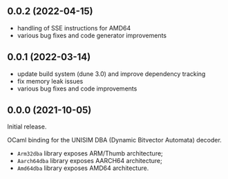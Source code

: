 ## 0.0.2 (2022-04-15)

- handling of SSE instructions for AMD64
- various bug fixes and code generator improvements

## 0.0.1 (2022-03-14)

- update build system (dune 3.0) and improve dependency tracking
- fix memory leak issues
- various bug fixes and code improvements

## 0.0.0 (2021-10-05)

Initial release.

OCaml binding for the UNISIM DBA (Dynamic Bitvector Automata) decoder.
- `Arm32dba` library exposes ARM/Thumb architecture;
- `Aarch64dba` library exposes AARCH64 architecture;
- `Amd64dba` library exposes AMD64 architecture.
